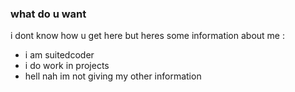 ### what do u want

i dont know how u get here but heres some information about me :
- i am suitedcoder
- i do work in projects
- hell nah im not giving my other information

<!--
**SuitedCoder/SuitedCoder** is a ✨ _special_ ✨ repository because its `README.md` (this file) appears on your GitHub profile.
